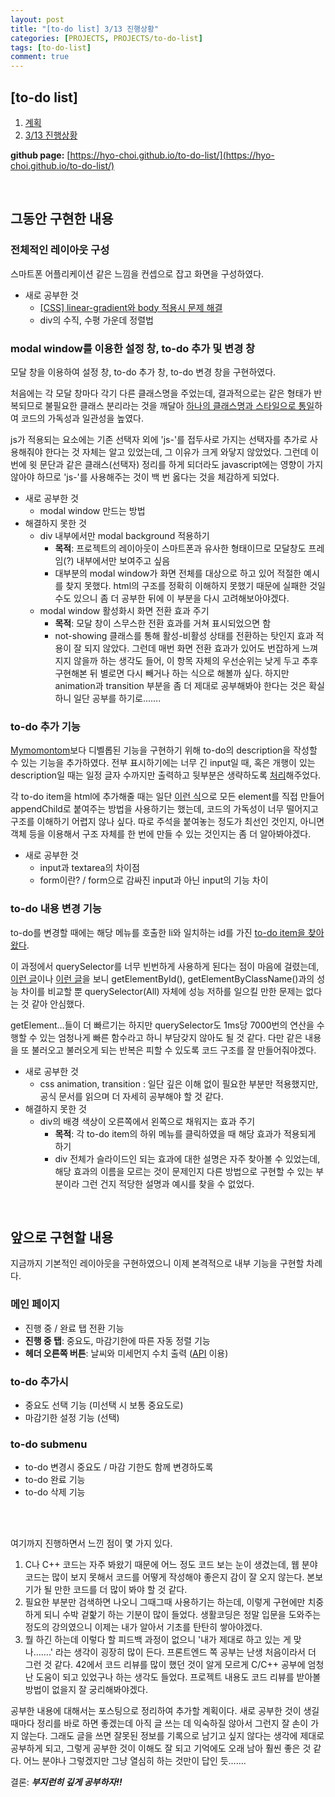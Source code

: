 ```yaml
---
layout: post
title: "[to-do list] 3/13 진행상황"
categories: [PROJECTS, PROJECTS/to-do-list]
tags: [to-do-list]
comment: true
---
```


## [to-do list]

1. [계획](https://hyo-choi.github.io/projects/projects/to-do-list/2021/03/04/to-do-list-plan/)
2. [3/13 진행상황](https://hyo-choi.github.io/projects/projects/to-do-list/2021/03/13/project-progress/)

**github page:** [https://hyo-choi.github.io/to-do-list/](https://hyo-choi.github.io/to-do-list/)

<br>
  
## **그동안 구현한 내용**

### **전체적인 레이아웃 구성**

스마트폰 어플리케이션 같은 느낌을 컨셉으로 잡고 화면을 구성하였다.

- 새로 공부한 것
    - [[CSS] linear-gradient와 body 적용시 문제 해결](https://hyo-choi.github.io/study/study/css/2021/03/04/linear-gradient-and-body-problem/)
    - div의 수직, 수평 가운데 정렬법

### **modal window를 이용한 설정 창, to-do 추가 및 변경 창**

모달 창을 이용하여 설정 창, to-do 추가 창, to-do 변경 창을 구현하였다.

처음에는 각 모달 창마다 각기 다른 클래스명을 주었는데, 결과적으로는 같은 형태가 반복되므로 불필요한 클래스 분리라는 것을 깨달아 [하나의 클래스명과 스타일으로 통일](https://github.com/hyo-choi/to-do-list/commit/e79cc05df1286a13f4dcd64114e67cfc7cfff9d6#diff-0eb547304658805aad788d320f10bf1f292797b5e6d745a3bf617584da017051R49)하여 코드의 가독성과 일관성을 높였다.

js가 적용되는 요소에는 기존 선택자 외에 'js-'를 접두사로 가지는 선택자를 추가로 사용해줘야 한다는 것 자체는 알고 있었는데, 그 이유가 크게 와닿지 않았었다. 그런데 이번에 윗 문단과 같은 클래스(선택자) 정리를 하게 되더라도 javascript에는 영향이 가지 않아야 하므로 'js-'를 사용해주는 것이 백 번 옳다는 것을 체감하게 되었다.

- 새로 공부한 것
    - modal window 만드는 방법
- 해결하지 못한 것
    - div 내부에서만 modal background 적용하기
        - **목적**: 프로젝트의 레이아웃이 스마트폰과 유사한 형태이므로 모달창도 프레임(?) 내부에서만 보여주고 싶음
        - 대부분의 modal window가 화면 전체를 대상으로 하고 있어 적절한 예시를 찾지 못했다. html의 구조를 정확히 이해하지 못했기 때문에 실패한 것일 수도 있으니 좀 더 공부한 뒤에 이 부분을 다시 고려해보아야겠다.
    - modal window 활성화시 화면 전환 효과 주기
        - **목적**: 모달 창이 스무스한 전환 효과를 거쳐 표시되었으면 함
        - not-showing 클래스를 통해 활성-비활성 상태를 전환하는 탓인지 효과 적용이 잘 되지 않았다. 그런데 매번 화면 전환 효과가 있어도 번잡하게 느껴지지 않을까 하는 생각도 들어, 이 항목 자체의 우선순위는 낮게 두고 추후 구현해본 뒤 별로면 다시 빼거나 하는 식으로 해볼까 싶다. 하지만 animation과 transition 부분을 좀 더 제대로 공부해봐야 한다는 것은 확실하니 일단 공부를 하기로…….

### **to-do 추가 기능**

[Mymomontom](https://hyo-choi.github.io/myMomontom/)보다 디벨롭된 기능을 구현하기 위해 to-do의 description을 작성할 수 있는 기능을 추가하였다. 전부 표시하기에는 너무 긴 input일 때, 혹은 개행이 있는 description일 때는 일정 글자 수까지만 출력하고 뒷부분은 생략하도록 [처리](https://github.com/hyo-choi/to-do-list/commit/e79cc05df1286a13f4dcd64114e67cfc7cfff9d6#diff-b10ab244467aaef1ac50aac2514c746deb412517a55c515251e6fb9a01afafa3R35)해주었다.

각 to-do item을 html에 추가해줄 때는 일단 [이런 식](https://github.com/hyo-choi/to-do-list/commit/5005d1cb14e2bcffd923504b1ea8cdc01f53948c#diff-b10ab244467aaef1ac50aac2514c746deb412517a55c515251e6fb9a01afafa3R22)으로 모든 element를 직접 만들어 appendChild로 붙여주는 방법을 사용하기는 했는데, 코드의 가독성이 너무 떨어지고 구조를 이해하기 어렵지 않나 싶다. 따로 주석을 붙여놓는 정도가 최선인 것인지, 아니면 객체 등을 이용해서 구조 자체를 한 번에 만들 수 있는 것인지는 좀 더 알아봐야겠다.

- 새로 공부한 것
    - input과 textarea의 차이점
    - form이란? / form으로 감싸진 input과 아닌 input의 기능 차이

### **to-do 내용 변경 기능**

to-do를 변경할 때에는 해당 메뉴를 호출한 li와 일치하는 id를 가진 [to-do item을 찾아왔다](https://github.com/hyo-choi/to-do-list/commit/e79cc05df1286a13f4dcd64114e67cfc7cfff9d6#diff-857b16b468964e8bde45fbab444414ca7f07d39db9a0a31da3a9b2c90805785eR32).

이 과정에서 querySelector를 너무 빈번하게 사용하게 된다는 점이 마음에 걸렸는데, [이런 글](https://hashcode.co.kr/questions/5692/%EA%B0%95%EC%9D%98-4-11-queryselector%EC%97%90-%EC%84%B1%EB%8A%A5%EB%AC%B8%EC%A0%9C%EC%97%90-%EB%8C%80%ED%95%B4-%EC%A7%88%EB%AC%B8-%EB%93%9C%EB%A6%BD%EB%8B%88%EB%8B%A4)이나 [이런 글](https://gomakethings.com/javascript-selector-performance/)을 보니 getElementById(), getElementByClassName()과의 성능 차이를 비교할 뿐 querySelector(All) 자체에 성능 저하를 일으킬 만한 문제는 없다는 것 같아 안심했다. 

getElement…들이 더 빠르기는 하지만 querySelector도 1ms당 7000번의 연산을 수행할 수 있는 엄청나게 빠른 함수라고 하니 부담갖지 않아도 될 것 같다. 다만 같은 내용을 또 불러오고 불러오게 되는 반복은 피할 수 있도록 코드 구조를 잘 만들어줘야겠다.

- 새로 공부한 것
    - css animation, transition
    : 일단 깊은 이해 없이 필요한 부분만 적용했지만, 공식 문서를 읽으며 더 자세히 공부해야 할 것 같다.
- 해결하지 못한 것
    - div의 배경 색상이 오른쪽에서 왼쪽으로 채워지는 효과 주기
        - **목적**: 각 to-do item의 하위 메뉴를 클릭하였을 때 해당 효과가 적용되게 하기
        - div 전체가 슬라이드인 되는 효과에 대한 설명은 자주 찾아볼 수 있었는데, 해당 효과의 이름을 모르는 것이 문제인지 다른 방법으로 구현할 수 있는 부분이라 그런 건지 적당한 설명과 예시를 찾을 수 없었다.

<br>
  
## 앞으로 구현할 내용

지금까지 기본적인 레이아웃을 구현하였으니 이제 본격적으로 내부 기능을 구현할 차례다.

### 메인 페이지

- 진행 중 / 완료 탭 전환 기능
- **진행 중 탭**: 중요도, 마감기한에 따른 자동 정렬 기능
- **헤더 오른쪽 버튼**: 날씨와 미세먼지 수치 출력 ([API](https://data.kma.go.kr/data/rmt/rmtList.do?code=400&pgmNo=570) 이용)

### to-do 추가시

- 중요도 선택 기능 (미선택 시 보통 중요도로)
- 마감기한 설정 기능 (선택)

### to-do submenu

- to-do 변경시 중요도 / 마감 기한도 함께 변경하도록
- to-do 완료 기능
- to-do 삭제 기능

<br>
<br>
  
여기까지 진행하면서 느낀 점이 몇 가지 있다.

1. C나 C++ 코드는 자주 봐왔기 때문에 어느 정도 코드 보는 눈이 생겼는데, 웹 분야 코드는 많이 보지 못해서 코드를 어떻게 작성해야 좋은지 감이 잘 오지 않는다. 본보기가 될 만한 코드를 더 많이 봐야 할 것 같다.
2. 필요한 부분만 검색하면 나오니 그때그때 사용하기는 하는데, 이렇게 구현에만 치중하게 되니 수박 겉핥기 하는 기분이 많이 들었다. 생활코딩은 정말 입문을 도와주는 정도의 강의였으니 이제는 내가 알아서 기초를 탄탄히 쌓아야겠다.
3. 뭘 하긴 하는데 이렇다 할 피드백 과정이 없으니 '내가 제대로 하고 있는 게 맞나…….' 라는 생각이 굉장히 많이 든다. 프론트엔드 쪽 공부는 난생 처음이라서 더 그런 것 같다. 42에서 코드 리뷰를 많이 했던 것이 알게 모르게 C/C++ 공부에 엄청난 도움이 되고 있었구나 하는 생각도 들었다. 프로젝트 내용도 코드 리뷰를 받아볼 방법이 없을지 잘 궁리해봐야겠다.

공부한 내용에 대해서는 포스팅으로 정리하여 추가할 계획이다. 새로 공부한 것이 생길 때마다 정리를 바로 하면 좋겠는데 아직 글 쓰는 데 익숙하질 않아서 그런지 잘 손이 가지 않는다. 그래도 글을 쓰면 잘못된 정보를 기록으로 남기고 싶지 않다는 생각에 제대로 공부하게 되고, 그렇게 공부한 것이 이해도 잘 되고 기억에도 오래 남아 훨씬 좋은 것 같다. 어느 분야나 그렇겠지만 그냥 열심히 하는 것만이 답인 듯…….

결론: ***부지런히 깊게 공부하자!!***
